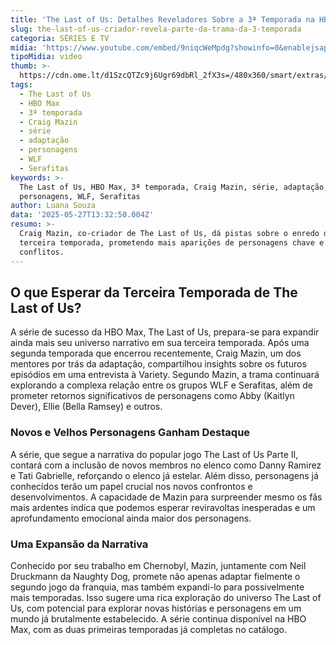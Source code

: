 ```yaml
---
title: 'The Last of Us: Detalhes Reveladores Sobre a 3ª Temporada na HBO Max'
slug: the-last-of-us-criador-revela-parte-da-trama-da-3-temporada
categoria: SÉRIES E TV
midia: 'https://www.youtube.com/embed/9niqcWeMpdg?showinfo=0&enablejsapi=1'
tipoMidia: video
thumb: >-
  https://cdn.ome.lt/d1SzcQTZc9j6Ugr69dbRl_2fX3s=/480x360/smart/extras/conteudos/omelete_THUMB_-_2025-05-27T102308.090.png
tags:
  - The Last of Us
  - HBO Max
  - 3ª temporada
  - Craig Mazin
  - série
  - adaptação
  - personagens
  - WLF
  - Serafitas
keywords: >-
  The Last of Us, HBO Max, 3ª temporada, Craig Mazin, série, adaptação,
  personagens, WLF, Serafitas
author: Luana Souza
data: '2025-05-27T13:32:50.004Z'
resumo: >-
  Craig Mazin, co-criador de The Last of Us, dá pistas sobre o enredo da
  terceira temporada, prometendo mais aparições de personagens chave e intensos
  conflitos.
---
```


## O que Esperar da Terceira Temporada de The Last of Us?

A série de sucesso da HBO Max, The Last of Us, prepara-se para expandir ainda mais seu universo narrativo em sua terceira temporada. Após uma segunda temporada que encerrou recentemente, Craig Mazin, um dos mentores por trás da adaptação, compartilhou insights sobre os futuros episódios em uma entrevista à Variety. Segundo Mazin, a trama continuará explorando a complexa relação entre os grupos WLF e Serafitas, além de prometer retornos significativos de personagens como Abby (Kaitlyn Dever), Ellie (Bella Ramsey) e outros.

### Novos e Velhos Personagens Ganham Destaque

A série, que segue a narrativa do popular jogo The Last of Us Parte II, contará com a inclusão de novos membros no elenco como Danny Ramirez e Tati Gabrielle, reforçando o elenco já estelar. Além disso, personagens já conhecidos terão um papel crucial nos novos confrontos e desenvolvimentos. A capacidade de Mazin para surpreender mesmo os fãs mais ardentes indica que podemos esperar reviravoltas inesperadas e um aprofundamento emocional ainda maior dos personagens.

### Uma Expansão da Narrativa

Conhecido por seu trabalho em Chernobyl, Mazin, juntamente com Neil Druckmann da Naughty Dog, promete não apenas adaptar fielmente o segundo jogo da franquia, mas também expandi-lo para possivelmente mais temporadas. Isso sugere uma rica exploração do universo The Last of Us, com potencial para explorar novas histórias e personagens em um mundo já brutalmente estabelecido. A série continua disponível na HBO Max, com as duas primeiras temporadas já completas no catálogo.
